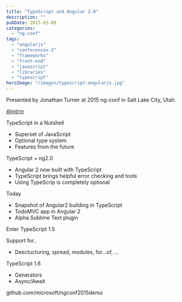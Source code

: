 ```yaml
---
title: "TypeScript and Angular 2.0"
description: ""
pubDate: 2015-03-06
categories: 
  - "ng-conf"
tags: 
  - "angularjs"
  - "conferences-2"
  - "frameworks"
  - "front-end"
  - "javascript"
  - "libraries"
  - "typescript"
heroImage: "/images/typescript-angularjs.jpg"
---
```


Presented by Jonathan Turner at 2015 ng-conf in Salt Lake City, Utah.

[@jntrnr](https://twitter.com/jntrnr)

TypeScript in a Nutshell

- Superset of JavaScript
- Optional type system
- Features from the future

TypeScript + ng2.0

- Angular 2 now built with TypeScript
- TypeScript brings helpful error checking and tools
- Using TypeScrip is completely optional

Today

- Snapshot of Angular2 building in TypeScript
- TodoMVC app in Angular 2
- Alpha Sublime Text plugin

Enter TypeScript 1.5

Support for..

- Desctucturing, spread, modules, for…of, ...

TypeScript 1.6

- Generators
- Async/Await

github.com/microsoft/ngconf2015demo
